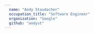 ```yaml
---
  name: "Andy Staudacher"
  occupation_title: "Software Engineer"
  organization: "Google"
  github: "andyst"
---
```

